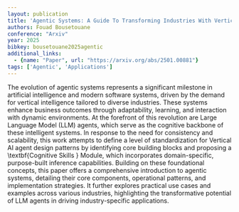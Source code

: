 ```yaml
---
layout: publication
title: 'Agentic Systems: A Guide To Transforming Industries With Vertical AI Agents'
authors: Fouad Bousetouane
conference: "Arxiv"
year: 2025
bibkey: bousetouane2025agentic
additional_links:
  - {name: "Paper", url: "https://arxiv.org/abs/2501.00881"}
tags: ['Agentic', 'Applications']
---
```

The evolution of agentic systems represents a significant milestone in
artificial intelligence and modern software systems, driven by the demand for
vertical intelligence tailored to diverse industries. These systems enhance
business outcomes through adaptability, learning, and interaction with dynamic
environments. At the forefront of this revolution are Large Language Model
(LLM) agents, which serve as the cognitive backbone of these intelligent
systems. In response to the need for consistency and scalability, this work
attempts to define a level of standardization for Vertical AI agent design
patterns by identifying core building blocks and proposing a \textbf\{Cognitive
Skills \} Module, which incorporates domain-specific, purpose-built inference
capabilities. Building on these foundational concepts, this paper offers a
comprehensive introduction to agentic systems, detailing their core components,
operational patterns, and implementation strategies. It further explores
practical use cases and examples across various industries, highlighting the
transformative potential of LLM agents in driving industry-specific
applications.
